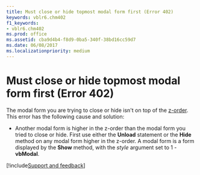 ```yaml
---
title: Must close or hide topmost modal form first (Error 402)
keywords: vblr6.chm402
f1_keywords:
- vblr6.chm402
ms.prod: office
ms.assetid: cba9d4b4-f8d9-0ba5-340f-38bd16cc59d7
ms.date: 06/08/2017
ms.localizationpriority: medium
---
```



# Must close or hide topmost modal form first (Error 402)

The modal form you are trying to close or hide isn't on top of the [z-order](../../Glossary/vbe-glossary.md#z-order). This error has the following cause and solution:



- Another modal form is higher in the z-order than the modal form you tried to close or hide. First use either the **Unload** statement or the **Hide** method on any modal form higher in the z-order. A modal form is a form displayed by the **Show** method, with the _style_ argument set to 1 - **vbModal**.

[!include[Support and feedback](~/includes/feedback-boilerplate.md)]